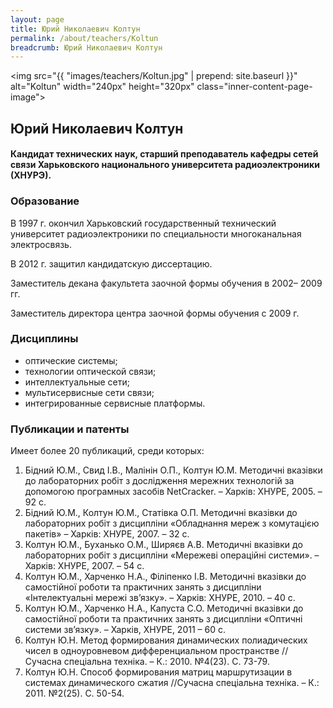 ```yaml
---
layout: page
title: Юрий Николаевич Колтун
permalink: /about/teachers/Koltun
breadcrumb: Юрий Николаевич Колтун
---
```

<img src="{{ "images/teachers/Koltun.jpg" | prepend: site.baseurl }}" alt="Koltun" width="240px" height="320px" class="inner-content-page-image"> 

## Юрий Николаевич Колтун

#### Кандидат технических наук, старший преподаватель кафедры сетей связи Харьковского национального университета радиоэлектроники (ХНУРЭ).

### Образование

В 1997 г. окончил Харьковский государственный технический университет радиоэлектроники по специальности многоканальная электросвязь.

В 2012 г. защитил кандидатскую диссертацию.

Заместитель декана факультета заочной формы обучения в 2002– 2009 гг.

Заместитель директора центра заочной формы обучения с 2009 г. 

### Дисциплины

- оптические системы;
- технологии оптической связи;
- интеллектуальные сети;
- мультисервисные сети связи;
- интегрированные сервисные платформы.

### Публикации и патенты

Имеет более 20 публикаций, среди которых:

1. Бідний Ю.М., Свид І.В., Малінін О.П., Колтун Ю.М. Методичні вказівки до лабораторних робіт з дослідження мережних технологій за допомогою програмных засобів NetCracker. – Харків: ХНУРЕ, 2005. – 92 с.
2. Бідний Ю.М., Колтун Ю.М., Статівка О.П. Методичні вказівки до лабораторних робіт з дисципліни «Обладнання мереж з комутацією пакетів» – Харків: ХНУРЕ, 2007. – 32 с.
3. Колтун Ю.М., Буханько О.М., Ширяєв А.В. Методичні вказівки до лабораторних робіт з дисципліни «Мережеві операційні системи». – Харків: ХНУРЕ, 2007. – 54 с.
4. Колтун Ю.М., Харченко Н.А., Філіпенко І.В. Методичні вказівки до самостійної роботи та практичних занять з дисципліни «Інтелектуальні мережі зв’язку». – Харків: ХНУРЕ, 2010. – 40 с.
5. Колтун Ю.М., Харченко Н.А., Капуста С.О. Методичні вказівки до самостійної роботи та практичних занять з дисципліни «Оптичні системи зв’язку». – Харків, ХНУРЕ, 2011 – 60 с.
6. Колтун Ю.Н. Метод формирования динамических полиадических чисел в одноуровневом дифференциальном пространстве // Сучасна спеціальна техніка. – К.:  2010. №4(23). С. 73-79.
7. Колтун Ю.Н. Способ формирования матриц маршрутизации в системах динамического сжатия //Сучасна спеціальна техніка. – К.: 2011. №2(25). С. 50-54.